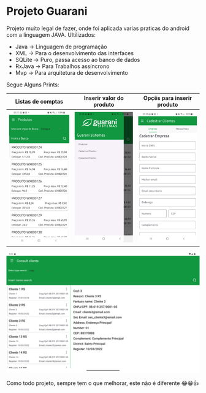# Projeto Guarani

Projeto muito legal de fazer, onde foi aplicada varias praticas do android com a linguagem JAVA.
Ultilizados:

* Java -> Linguagem de programação
* XML -> Para o desenvolvimento das interfaces
* SQLite -> Puro, passa acesso ao banco de dados
* RxJava -> Para Trabalhos assíncrono
* Mvp -> Para arquitetura de desenvolvimento

Segue Alguns Prints:

| Listas de comptas                   | Inserir valor do produto                         | Opçẽs para inserir produto                     |
|------------------------------------|--------------------------------------------------|------------------------------------------------|
| ![Screenshot](screenshots/Screenshot_20241118_055739.png) | ![Screenshot](screenshots/Screenshot_20241118_055829.png) | ![Screenshot](screenshots/Screenshot_20241118_055853.png) |



![Screenshot](screenshots/Screenshot_20241118_060048.png)


Como todo projeto, sempre tem o que melhorar, este não é diferente 😂😁👍
